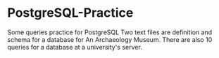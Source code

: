 # PostgreSQL-Practice
Some queries practice for PostgreSQL
Two text files are definition and schema for a database for An Archaeology Museum.
There are also 10 queries for a database at a university's server.
